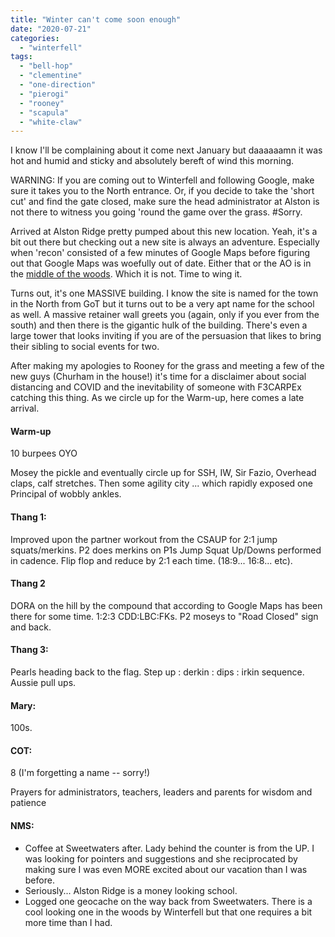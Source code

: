 ```yaml
---
title: "Winter can't come soon enough"
date: "2020-07-21"
categories: 
  - "winterfell"
tags: 
  - "bell-hop"
  - "clementine"
  - "one-direction"
  - "pierogi"
  - "rooney"
  - "scapula"
  - "white-claw"
---
```


I know I'll be complaining about it come next January but daaaaaamn it was hot and humid and sticky and absolutely bereft of wind this morning.

WARNING: If you are coming out to Winterfell and following Google, make sure it takes you to the North entrance. Or, if you decide to take the 'short cut' and find the gate closed, make sure the head administrator at Alston is not there to witness you going 'round the game over the grass. #Sorry.

Arrived at Alston Ridge pretty pumped about this new location. Yeah, it's a bit out there but checking out a new site is always an adventure. Especially when 'recon' consisted of a few minutes of Google Maps before figuring out that Google Maps was woefully out of date. Either that or the AO is in the [middle of the woods](https://www.google.com/maps/place/Alston+Ridge+Middle+School/@35.8556508,-78.9053555,731m/data=!3m1!1e3!4m5!3m4!1s0x0:0x792bc299e543b00c!8m2!3d35.8554551!4d-78.9055322). Which it is not. Time to wing it.

Turns out, it's one MASSIVE building. I know the site is named for the town in the North from GoT but it turns out to be a very apt name for the school as well. A massive retainer wall greets you (again, only if you ever from the south) and then there is the gigantic hulk of the building. There's even a large tower that looks inviting if you are of the persuasion that likes to bring their sibling to social events for two.

After making my apologies to Rooney for the grass and meeting a few of the new guys (Churham in the house!) it's time for a disclaimer about social distancing and COVID and the inevitability of someone with F3CARPEx catching this thing. As we circle up for the Warm-up, here comes a late arrival.

#### Warm-up

10 burpees OYO

Mosey the pickle and eventually circle up for SSH, IW, Sir Fazio, Overhead claps, calf stretches. Then some agility city ... which rapidly exposed one Principal of wobbly ankles.

#### Thang 1:

Improved upon the partner workout from the CSAUP for 2:1 jump squats/merkins. P2 does merkins on P1s Jump Squat Up/Downs performed in cadence. Flip flop and reduce by 2:1 each time. (18:9... 16:8... etc).

#### Thang 2

DORA on the hill by the compound that according to Google Maps has been there for some time. 1:2:3 CDD:LBC:FKs. P2 moseys to "Road Closed" sign and back.

#### Thang 3:

Pearls heading back to the flag. Step up : derkin : dips : irkin sequence. Aussie pull ups.

#### Mary:

100s.

#### COT:

8 (I'm forgetting a name -- sorry!)

Prayers for administrators, teachers, leaders and parents for wisdom and patience

#### NMS:

- Coffee at Sweetwaters after. Lady behind the counter is from the UP. I was looking for pointers and suggestions and she reciprocated by making sure I was even MORE excited about our vacation than I was before.
- Seriously... Alston Ridge is a money looking school.
- Logged one geocache on the way back from Sweetwaters. There is a cool looking one in the woods by Winterfell but that one requires a bit more time than I had.
